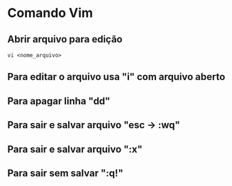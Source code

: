 # Comando Vim

## Abrir arquivo para edição 
```
vi <nome_arquivo>
```

## Para editar o arquivo usa <b>"i"</b> com arquivo aberto
## Para apagar linha <b>"dd"</b>
## Para sair e salvar arquivo <b>"esc -> :wq" </b>
## Para sair e salvar arquivo <b> ":x" </b>
## Para sair sem salvar <b> ":q!" </b>
